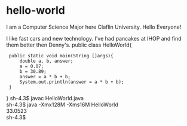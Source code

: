 # hello-world
I am a Computer Science Major here Claflin University.
Hello Everyone!

I like fast cars and new technology.
I've had pancakes at IHOP and find them better then Denny's.
public class HelloWorld{

     public static void main(String []args){
         double a, b, answer;
         a = 0.07;
         b = 30.89;
         answer = a * b + b;
         System.out.println(answer = a * b + b);
     }
}
sh-4.3$ javac HelloWorld.java                                                                                 
sh-4.3$ java -Xmx128M -Xms16M HelloWorld                                                                                           
33.0523                                                                                                                   
sh-4.3$                                                                                                                          
